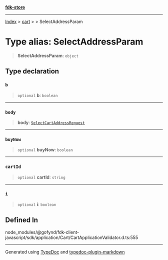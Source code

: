 [**fdk-store**](../../../README.md)
***

[Index](../../../API.md) > [cart](../../README.md) > [<internal>](../README.md) > SelectAddressParam

# Type alias: SelectAddressParam

> **SelectAddressParam**: `object`

## Type declaration

### `b`

> `optional` **b**: `boolean`

***

### `body`

> **body**: [`SelectCartAddressRequest`](type-alias.SelectCartAddressRequest.md)

***

### `buyNow`

> `optional` **buyNow**: `boolean`

***

### `cartId`

> `optional` **cartId**: `string`

***

### `i`

> `optional` **i**: `boolean`

## Defined In

node\_modules/@gofynd/fdk-client-javascript/sdk/application/Cart/CartApplicationValidator.d.ts:555

***
Generated using [TypeDoc](https://typedoc.org/) and [typedoc-plugin-markdown](https://www.npmjs.com/package/typedoc-plugin-markdown)
